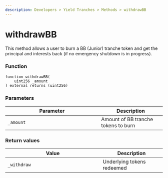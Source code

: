 ```yaml
---
description: Developers > Yield Tranches > Methods > withdrawBB
---
```


# withdrawBB

This method allows a user to burn a BB (Junior) tranche token and get the principal and interests back (if no emergency shutdown is in progress).

### Function

```solidity
function withdrawBB(
    uint256 _amount
) external returns (uint256)
```

### Parameters

<table><thead><tr><th width="283">Parameter</th><th>Description</th></tr></thead><tbody><tr><td><code>_amount</code></td><td>Amount of BB tranche tokens to burn</td></tr></tbody></table>

### Return values

<table><thead><tr><th width="288">Value</th><th>Description</th></tr></thead><tbody><tr><td><code>_withdraw</code></td><td>Underlying tokens redeemed</td></tr></tbody></table>
